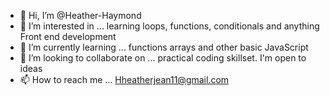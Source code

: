- 👋 Hi, I’m @Heather-Haymond
- 👀 I’m interested in ... learning loops, functions, conditionals and anything Front end development 
- 🌱 I’m currently learning ... functions arrays and other basic JavaScript
- 💞️ I’m looking to collaborate on ... practical coding skillset. I'm open to ideas
- 📫 How to reach me ... Hheatherjean11@gmail.com

<!---
Heather-Haymond/Heather-Haymond is a ✨ special ✨ repository because its `README.md` (this file) appears on your GitHub profile.
You can click the Preview link to take a look at your changes.
--->

